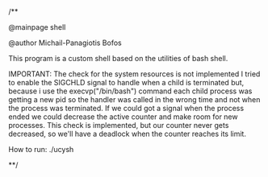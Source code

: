 /**

@mainpage shell

@author Michail-Panagiotis Bofos

This program is a custom shell based on the utilities of bash shell.

IMPORTANT: The check for the system resources is not implemented
I tried to enable the SIGCHLD signal to handle when a child is
terminated but, because i use the execvp("/bin/bash") command 
each child process was getting a new pid so the handler was called
in the wrong time and not when the process was terminated. If we could 
got a signal when the process ended we could decrease the active counter
and make room for new processes. This check is implemented, but our counter
never gets decreased, so we'll have a deadlock when the counter reaches its limit.

How to run: ./ucysh


**/